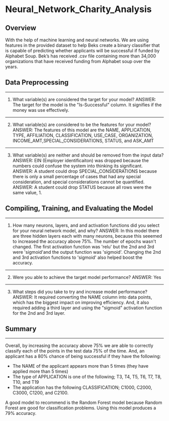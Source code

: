 # Neural_Network_Charity_Analysis

## Overview

With the help of machine learning and neural networks. We are using features in the provided dataset to help Beks create a binary classifier that is capable of predicting whether applicants will be successful if funded by Alphabet Soup. Bek’s has received .csv file containing more than 34,000 organizations that have received funding from Alphabet soup over the years.

## Data Preprocessing

---

1. What variable(s) are considered the target for your model?
   ANSWER: The target for the model is the "Is-Successful" column. It signifies if the money was use effectively.

---

2. What variable(s) are considered to be the features for your model?
   ANSWER: The features of this model are the NAME, APPLICATION, TYPE, AFFILIATION, CLASSIFICATION, USE_CASE, ORGANIZATION, INCOME_AMT,SPECIAL_CONSIDERATIONS, STATUS, and ASK_AMT

---

3. What variable(s) are neither and should be removed from the input data?
   ANSWER: EIN (Employer identificaiton) was dropped because the numbers could confuse the system into thinking its significant.
   ANSWER: A student could drop SPECIAL_CONSIDERATIONS because there is only a small percentage of cases that had any special consideration, and special considerations cannot be quantified.
   ANSWER: A student could drop STATUS because all rows were the same value, 1.

## Compiling, Training, and Evaluating the Model

---

1. How many neurons, layers, and and activation functions did you select for your neural network model, and why?
   ANSWER: In this model there are three hidden layers each with many neurons, because this seeemed to increased the accuracy above 75%. The number of epochs wasn't changed. The first activation function was 'relu' but the 2nd and 3rd were 'sigmoid'and the output function was 'sigmoid'. Changing the 2nd and 3rd activation functions to 'sigmoid' also helped boost the accuracy.

---

2. Were you able to achieve the target model performance?
   ANSWER: Yes

---

3. What steps did you take to try and increase model performance?
   ANSWER: It required converting the NAME column into data points, which has the biggest impact on improving efficiency. And, it also required adding a third layer and using the "sigmoid" activation function for the 2nd and 3rd layer.

## Summary

---

Overall, by increasing the accuracy above 75% we are able to correctly classify each of the points in the test data 75% of the time. And, an applicant has a 80% chance of being successful if they have the following:

- The NAME of the applicant appears more than 5 times (they have applied more than 5 times)
- The type of APPLICATION is one of the following; T3, T4, T5, T6, T7, T8, T10, and T19
- The application has the following CLASSIFICATION; C1000, C2000, C3000, C1200, and C2100.

A good model to recommend is the Random Forest model because Random Forest are good for classification problems. Using this model produces a 79% accuracy.
